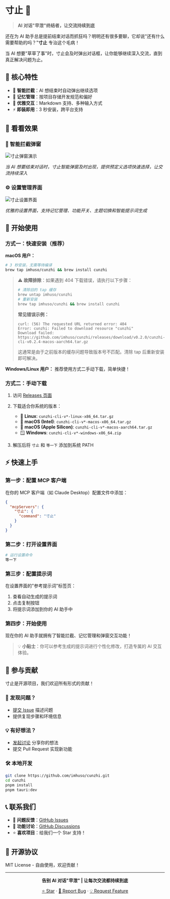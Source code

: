 # 寸止 🛑

> **AI 对话"早泄"终结者，让交流持续到底**

还在为 AI 助手总是提前结束对话而抓狂吗？明明还有很多要聊，它却说"还有什么需要帮助的吗？"**寸止** 专治这个毛病！

当 AI 想要"草草了事"时，寸止会及时弹出对话框，让你能够继续深入交流，直到真正解决问题为止。

## 🌟 核心特性

- 🛑 **智能拦截**：AI 想结束时自动弹出继续选项
- 🧠 **记忆管理**：按项目存储开发规范和偏好
- 🎨 **优雅交互**：Markdown 支持、多种输入方式
- ⚡ **即装即用**：3 秒安装，跨平台支持

## 📸 看看效果

### 🛑 智能拦截弹窗
![寸止弹窗演示](https://raw.githubusercontent.com/imhuso/cunzhi/main/./screenshots/popup.png)

*当 AI 想要结束对话时，寸止智能弹窗及时出现，提供预定义选项快速选择，让交流持续深入*

### ⚙️ 设置管理界面
![寸止设置界面](https://raw.githubusercontent.com/imhuso/cunzhi/main/./screenshots/settings.png)

*优雅的设置界面，支持记忆管理、功能开关、主题切换和智能提示词生成*

## 🚀 开始使用

### 方式一：快速安装（推荐）

**macOS 用户：**
```bash
# 3 秒安装，无需等待编译
brew tap imhuso/cunzhi && brew install cunzhi
```

> ⚠️ **故障排除**：如果遇到 404 下载错误，请执行以下步骤：
>
> ```bash
> # 清除旧的 tap 缓存
> brew untap imhuso/cunzhi
> # 重新安装
> brew tap imhuso/cunzhi && brew install cunzhi
> ```
>
> **常见错误示例：**
> ```
> curl: (56) The requested URL returned error: 404
> Error: cunzhi: Failed to download resource "cunzhi"
> Download failed: https://github.com/imhuso/cunzhi/releases/download/v0.2.0/cunzhi-cli-v0.2.4-macos-aarch64.tar.gz
> ```
>
> 这通常是由于之前版本的缓存问题导致版本号不匹配。清除 tap 后重新安装即可解决。

**Windows/Linux 用户：**
推荐使用方式二手动下载，简单快捷！

### 方式二：手动下载

1. 访问 [Releases 页面](https://github.com/imhuso/cunzhi/releases)
2. 下载适合你系统的版本：
   - 🐧 **Linux**: `cunzhi-cli-v*-linux-x86_64.tar.gz`
   - 🍎 **macOS (Intel)**: `cunzhi-cli-v*-macos-x86_64.tar.gz`
   - 🍎 **macOS (Apple Silicon)**: `cunzhi-cli-v*-macos-aarch64.tar.gz`
   - 🪟 **Windows**: `cunzhi-cli-v*-windows-x86_64.zip`

3. 解压后将 `寸止` 和 `等一下` 添加到系统 PATH

## ⚡ 快速上手

### 第一步：配置 MCP 客户端

在你的 MCP 客户端（如 Claude Desktop）配置文件中添加：

```json
{
  "mcpServers": {
    "寸止": {
      "command": "寸止"
    }
  }
}
```

### 第二步：打开设置界面

```bash
# 运行设置命令
等一下
```

### 第三步：配置提示词

在设置界面的"参考提示词"标签页：
1. 查看自动生成的提示词
2. 点击复制按钮
3. 将提示词添加到你的 AI 助手中

### 第四步：开始使用

现在你的 AI 助手就拥有了智能拦截、记忆管理和弹窗交互功能！

> 💡 **小贴士**：你可以参考生成的提示词进行个性化修改，打造专属的 AI 交互体验。

## 🤝 参与贡献

寸止是开源项目，我们欢迎所有形式的贡献！

### 🐛 发现问题？
- [提交 Issue](https://github.com/imhuso/cunzhi/issues) 描述问题
- 提供复现步骤和环境信息

### 💡 有好想法？
- [发起讨论](https://github.com/imhuso/cunzhi/discussions) 分享你的想法
- 提交 Pull Request 实现新功能

### 🛠️ 本地开发
```bash
git clone https://github.com/imhuso/cunzhi.git
cd cunzhi
pnpm install
pnpm tauri:dev
```

## 📞 联系我们

- 🐛 **问题反馈**：[GitHub Issues](https://github.com/imhuso/cunzhi/issues)
- 💬 **功能讨论**：[GitHub Discussions](https://github.com/imhuso/cunzhi/discussions)
- ⭐ **喜欢项目**：给我们一个 Star 支持！

## 📄 开源协议

MIT License - 自由使用，欢迎贡献！

---

<div align="center">

**告别 AI 对话"早泄" | 让每次交流都持续到底**

[⭐ Star](https://github.com/imhuso/cunzhi) · [🐛 Report Bug](https://github.com/imhuso/cunzhi/issues) · [💡 Request Feature](https://github.com/imhuso/cunzhi/discussions)

</div>
